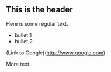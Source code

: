 ## This is the header

Here is some regular text.

 * bullet 1
 * bullet 2

(Link to Google)(http://www.google.com)

More text.